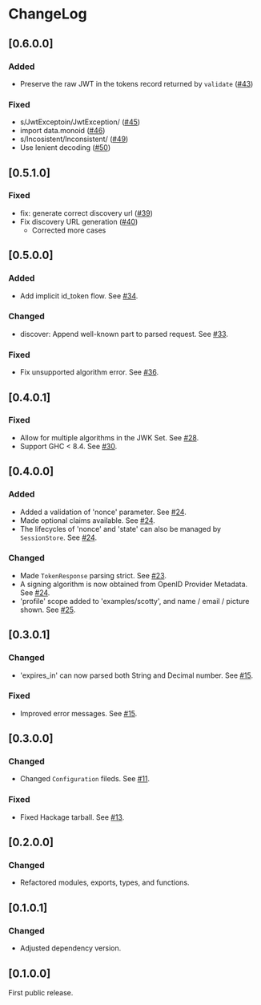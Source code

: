 # ChangeLog

## [0.6.0.0]
### Added
- Preserve the raw JWT in the tokens record returned by `validate` ([#43](https://github.com/krdlab/haskell-oidc-client/pull/43))

### Fixed
- s/JwtExceptoin/JwtException/ ([#45](https://github.com/krdlab/haskell-oidc-client/pull/45))
- import data.monoid ([#46](https://github.com/krdlab/haskell-oidc-client/pull/46))
- s/Incosistent/Inconsistent/ ([#49](https://github.com/krdlab/haskell-oidc-client/pull/49))
- Use lenient decoding ([#50](https://github.com/krdlab/haskell-oidc-client/pull/50))

## [0.5.1.0]
### Fixed
- fix: generate correct discovery url ([#39](https://github.com/krdlab/haskell-oidc-client/pull/39))
- Fix discovery URL generation ([#40](https://github.com/krdlab/haskell-oidc-client/pull/40))
    - Corrected more cases

## [0.5.0.0]
### Added
- Add implicit id_token flow. See [#34](https://github.com/krdlab/haskell-oidc-client/pull/34).

### Changed
- discover: Append well-known part to parsed request. See [#33](https://github.com/krdlab/haskell-oidc-client/pull/33).

### Fixed
- Fix unsupported algorithm error. See [#36](https://github.com/krdlab/haskell-oidc-client/pull/36).

## [0.4.0.1]
### Fixed
- Allow for multiple algorithms in the JWK Set. See [#28](https://github.com/krdlab/haskell-oidc-client/pull/28).
- Support GHC < 8.4. See [#30](https://github.com/krdlab/haskell-oidc-client/issues/30).

## [0.4.0.0]
### Added
- Added a validation of 'nonce' parameter. See [#24](https://github.com/krdlab/haskell-oidc-client/pull/24).
- Made optional claims available. See [#24](https://github.com/krdlab/haskell-oidc-client/pull/24).
- The lifecycles of 'nonce' and 'state' can also be managed by `SessionStore`. See [#24](https://github.com/krdlab/haskell-oidc-client/pull/24).

### Changed
- Made `TokenResponse` parsing strict. See [#23](https://github.com/krdlab/haskell-oidc-client/pull/23).
- A signing algorithm is now obtained from OpenID Provider Metadata. See [#24](https://github.com/krdlab/haskell-oidc-client/pull/24).
- 'profile' scope added to 'examples/scotty', and name / email / picture shown. See [#25](https://github.com/krdlab/haskell-oidc-client/pull/25).

## [0.3.0.1]
### Changed
- 'expires_in' can now parsed both String and Decimal number. See [#15](https://github.com/krdlab/haskell-oidc-client/pull/15).

### Fixed
- Improved error messages. See [#15](https://github.com/krdlab/haskell-oidc-client/pull/15).

## [0.3.0.0]
### Changed
- Changed `Configuration` fileds. See [#11](https://github.com/krdlab/haskell-oidc-client/pull/11).

### Fixed
- Fixed Hackage tarball. See [#13](https://github.com/krdlab/haskell-oidc-client/pull/13).

## [0.2.0.0]
### Changed
- Refactored modules, exports, types, and functions.

## [0.1.0.1]
### Changed
- Adjusted dependency version.

## [0.1.0.0]

First public release.

